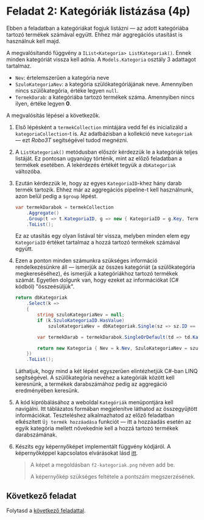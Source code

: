 # Feladat 2: Kategóriák listázása (4p)

Ebben a feladatban a kategóriákat fogjuk listázni — az adott kategóriába tartozó termékek számával együtt. Ehhez már aggregációs utasítást is használnuk kell majd.

A megvalósítandó függvény a `IList<Kategoria> ListKategoriak()`. Ennek minden kategóriát vissza kell adnia. A `Models.Kategoria` osztály 3 adattagot tartalmaz.

- `Nev`: értelemszerűen a kategória neve
- `SzuloKategoriaNev`: a kategória szülókategóriájának neve. Amennyiben nincs szülőkategória, értéke legyen `null`.
- `TermekDarab`: a kategóriába tartozó termékek száma. Amennyiben nincs ilyen, értéke legyen **0**.

A megvalósítás lépései a következők.

1. Első lépésként a `termekCollection` mintájára vedd fel és inicializáld a `kategoriaCollection`-t is. Az adatbázisban a kollekció neve `kategoriak` — ezt _Robo3T_ segítségével tudod megnézni.

1. A `ListKategoriak()` metódusban először kérdezzük le a kategóriák teljes listáját. Ez pontosan ugyanúgy történik, mint az előző feladatban a termékek esetében. A lekérdezés értékét tegyük a `dbKategoriak` változóba.

1. Ezután kérdezzük le, hogy az egyes `KategoriaID`-khez hány darab termék tartozik. Ehhez már az aggregációs pipeline-t kell használnunk, azon belül pedig a `$group` lépést.

   ```csharp
   var termekDarabok = termekCollection
       .Aggregate()
       .Group(t => t.KategoriaID, g => new { KategoriaID = g.Key, TermekDarab = g.Count() })
       .ToList();
   ```

   Ez az utasítás egy olyan listával tér vissza, melyben minden elem egy `KategoriaID` értéket tartalmaz a hozzá tartozó termékek számával együtt.

1. Ezen a ponton minden számunkra szükséges információ rendelkezésünkre áll — ismerjük az összes kategóriát (a szülőkategória megkereséséhez), és ismerjük a kategóriákhoz tartozó termékek számát. Egyetlen dolgunk van, hogy ezeket az információkat (C# kódból) "összeésüljük".

   ```csharp
   return dbKategoriak
       .Select(k =>
       {
           string szuloKategoriaNev = null;
           if (k.SzuloKategoriaID.HasValue)
               szuloKategoriaNev = dbKategoriak.Single(sz => sz.ID == k.SzuloKategoriaID.Value).Nev;

           var termekDarab = termekDarabok.SingleOrDefault(td => td.KategoriaID == k.ID)?.TermekDarab ?? 0;

           return new Kategoria { Nev = k.Nev, SzuloKategoriaNev = szuloKategoriaNev, TermekDarab = termekDarab };
       })
       .ToList();
   ```

   Láthatjuk, hogy mind a két lépést egyszerűen elintézhetjük C#-ban LINQ segítségével. A szülőkategória nevéhez a kategóriák között kell keresnünk, a termékek darabszámához pedig az aggregáció eredményében keresünk.

1. A kód kipróbálásához a weboldal `Kategóriák` menüpontjára kell navigálni. Itt táblázatos formában megjelenítve láthatod az összegyűjtött információkat. Teszteléshez alkalmazhatod az előző feladatban elkészített `Új termék hozzáadása` funkciót — itt a hozzáadás esetén az egyik kategória mellett növekednie kell a hozzá tartozó termékek darabszámának.

1. Készíts egy képernyőképet implementált függvény kódjáról. A képernyőképpel kapcsolatos elvárásokat lásd [itt](../README.md#képernyőképek).

   > A képet a megoldásban `f2-kategoriak.png` néven add be.
   >
   > A képernyőkép szükséges feltétele a pontszám megszerzésének.

## Következő feladat

Folytasd a [következő feladattal](Feladat-3.md).
